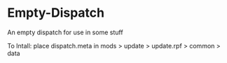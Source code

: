 # Empty-Dispatch
An empty dispatch for use in some stuff


To Intall:
place dispatch.meta in mods > update > update.rpf > common > data
